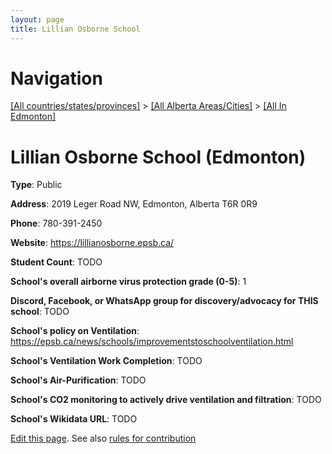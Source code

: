 ```yaml
---
layout: page
title: Lillian Osborne School
---
```

# Navigation

[[All countries/states/provinces]](../../..) > [[All Alberta Areas/Cities]](../..) > [[All In Edmonton]](..)

# Lillian Osborne School (Edmonton)

**Type**: Public

**Address**: 2019 Leger Road NW, Edmonton, Alberta T6R 0R9

**Phone**: 780-391-2450

**Website**: <https://lillianosborne.epsb.ca/>

**Student Count**: TODO

**School's overall airborne virus protection grade (0-5)**: 1

**Discord, Facebook, or WhatsApp group for discovery/advocacy for THIS school**: TODO

**School's policy on Ventilation**: <https://epsb.ca/news/schools/improvementstoschoolventilation.html>

**School's Ventilation Work Completion**: TODO

**School's Air-Purification**: TODO

**School's CO2 monitoring to actively drive ventilation and filtration**: TODO

**School's Wikidata URL**: TODO


[Edit this page](https://github.com/ventilate-schools/AB/edit/main/./Edmonton/Lillian_Osborne_School.md). See also [rules for contribution](../../../contribution-rules/)